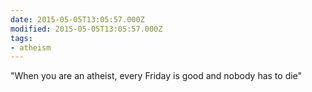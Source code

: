 ```yaml
---
date: 2015-05-05T13:05:57.000Z
modified: 2015-05-05T13:05:57.000Z
tags:
- atheism
---
```


  "When you are an atheist, every Friday is good and nobody has to die"
